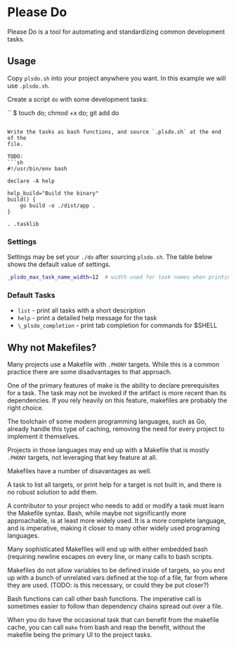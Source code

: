 # Please Do

Please Do is a tool for automating and standardizing common development tasks.

## Usage

Copy `plsdo.sh` into your project anywhere you want. In this example we will use
`.plsdo.sh`.

Create a script `do` with some development tasks:

``
$ touch do; chmod +x do; git add do
```

Write the tasks as bash functions, and source `.plsdo.sh` at the end of the
file.

TODO:
```sh
#!/usr/bin/env bash

declare -A help

help_build="Build the binary"
build() {
    go build -o ./dist/app .
}

. .tasklib

```

### Settings

Settings may be set your `./do` after sourcing `plsdo.sh`. The table below
shows the default value of settings.

```sh
_plsdo_max_task_name_width=12  # width used for task names when printing help
```

### Default Tasks

* `list` - print all tasks with a short description
* `help` - print a detailed help message for the task
* `\_plsdo_completion` - print tab completion for commands for $SHELL


## Why not Makefiles?

Many projects use a Makefile with `.PHONY` targets. While this is a common
practice there are some disadvantages to that approach.

One of the primary features of make is the ability to declare prerequisites
for a task. The task may not be invoked if the artifact is more recent than
its dependencies. If you rely heavily on this feature, makefiles are probably
the right choice.

The toolchain of some modern programming languages, such as Go, already handle
this type of caching, removing the need for every project to implement it
themselves.

Projects in those languages may end up with a Makefile that is mostly `.PHONY`
targets, not leveraging that key feature at all.

Makefiles have a number of disavantages as well.

A task to list all targets, or print help for a target is not built in, and
there is no robust solution to add them.

A contributor to your project who needs to add or modify a task must learn the
Makefile syntax. Bash, while maybe not significantly more approachable, is at
least more widely used. It is a more complete language, and is imperative,
making it closer to many other widely used programing languages.

Many sophisticated Makefiles will end up with either embedded bash (requiring
newline escapes on every line, or many calls to bash scripts.

Makefiles do not allow variables to be defined inside of targets, so you end up with a bunch
of unrelated vars defined at the top of a file, far from where they are used.
(TODO: is this necessary, or could they be put closer?)

Bash functions can call other bash functions. The imperative call is
sometimes easier to follow than dependency chains spread out over a file.

When you do have the occasional task that can benefit from the makefile cache,
you can call `make` from bash and reap the benefit, without the makefile being
the primary UI to the project tasks.
